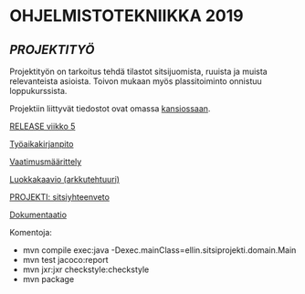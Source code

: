 # **OHJELMISTOTEKNIIKKA 2019**

## *PROJEKTITYÖ*
Projektityön on tarkoitus tehdä tilastot sitsijuomista, ruuista ja muista relevanteista asioista. Toivon mukaan myös plassitoiminto onnistuu loppukurssista.

Projektiin liittyvät tiedostot ovat omassa [kansiossaan](https://github.com/ellikiiski/ot-harjoitustyo/tree/master/projekti).

[RELEASE viikko 5](https://github.com/ellikiiski/ot-harjoitustyo/releases/tag/viikko5)

[Työaikakirjanpito](https://github.com/ellikiiski/ot-harjoitustyo/blob/master/dokumentaatio/tyoaikakirjanpito.md)

[Vaatimusmäärittely](https://github.com/ellikiiski/ot-harjoitustyo/blob/master/dokumentaatio/vaatimusmaarittely.md)

[Luokkakaavio (arkkutehtuuri)](https://github.com/ellikiiski/ot-harjoitustyo/blob/master/dokumentaatio/arkkitehtuuri.md)

[PROJEKTI: sitsiyhteenveto](https://github.com/ellikiiski/ot-harjoitustyo/tree/master/projekti/ellin-sitsiprojekti)

[Dokumentaatio](https://github.com/ellikiiski/ot-harjoitustyo/tree/master/dokumentaatio)

Komentoja:
* mvn compile exec:java -Dexec.mainClass=ellin.sitsiprojekti.domain.Main
* mvn test jacoco:report
* mvn jxr:jxr checkstyle:checkstyle
* mvn package

